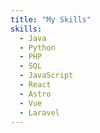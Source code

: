```yaml
---
title: "My Skills"
skills:
  - Java
  - Python
  - PHP
  - SQL
  - JavaScript
  - React
  - Astro
  - Vue
  - Laravel
---
```

